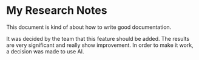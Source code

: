 # My Research Notes

This document is kind of about how to write good documentation.

It was decided by the team that this feature should be added.
The results are very significant and really show improvement.
In order to make it work, a decision was made to use AI.
